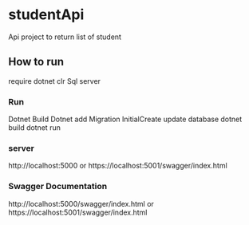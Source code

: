 # studentApi
Api project to return list of student

## How to run
require dotnet clr 
Sql server
### Run
Dotnet Build
Dotnet add Migration InitialCreate
update database
dotnet build
dotnet run

### server
http://localhost:5000
or
https://localhost:5001/swagger/index.html

### Swagger Documentation
http://localhost:5000/swagger/index.html
or
https://localhost:5001/swagger/index.html





